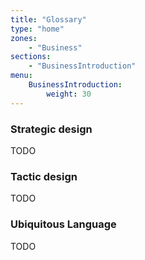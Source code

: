 ```yaml
---
title: "Glossary"
type: "home"
zones:
    - "Business"
sections:
    - "BusinessIntroduction"
menu:
    BusinessIntroduction:
        weight: 30
---
```


### Strategic design

TODO

### Tactic design

TODO

### Ubiquitous Language

TODO
